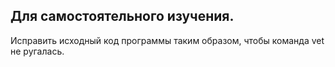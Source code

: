 ## Для самостоятельного изучения.

Исправить исходный код программы таким образом, чтобы
команда vet не ругалась.